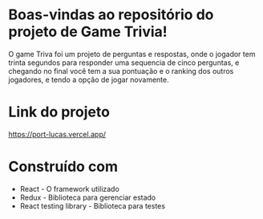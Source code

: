 # Boas-vindas ao repositório do projeto de Game Trivia!

O game Triva foi um projeto de perguntas e respostas, onde o jogador tem trinta segundos para responder uma sequencia de cinco perguntas, e chegando no final você tem a sua pontuação e o ranking dos outros jogadores, e tendo a opção de jogar novamente.

# Link do projeto

https://port-lucas.vercel.app/

# Construído com 

* React - O framework utilizado
* Redux - Biblioteca para gerenciar estado
* React testing library - Biblioteca para testes